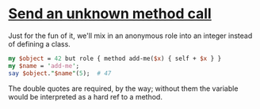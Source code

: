 [1]: https://rosettacode.org/wiki/Send_an_unknown_method_call

# [Send an unknown method call][1]

Just for the fun of it, we'll mix in an anonymous role into an integer instead of defining a class.

```perl
my $object = 42 but role { method add-me($x) { self + $x } }
my $name = 'add-me';
say $object."$name"(5);  # 47
```


The double quotes are required, by the way; without them the variable would be interpreted as a hard ref to a method.